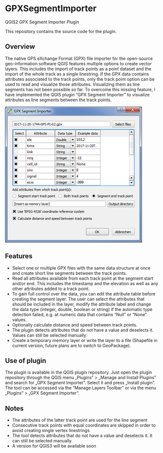 # GPXSegmentImporter
QGIS2 GPX Segment Importer Plugin

This repository contains the source code for the plugin.

## Overview

The native GPS eXchange Format (GPX) file importer for the open-source geo-information software QGIS features multiple options to create vector layers. This includes the import of track points as a point dataset and the import of the whole track as a single linestring. If the GPX data contains attributes associated to the track points, only the track point option can be used to read and visualize those attributes. Visualizing them as line segments has not been possible so far. To overcome this missing feature, I have implemented the QGIS plugin “GPX Segment Importer” to visualize attributes as line segments between the track points.

![screenshot](img/screenshot.png)

## Features

* Select one or multiple GPX files with the same data structure at once and create short line segments between the track points.
* Read all attributes available from each track point at the segment start and/or end. This includes the timestamp and the elevation as well as any other attributes added to a track point.
* To gain full control over the data, you can edit the attribute table before creating the segment layer. The user can select the attributes that should be included in the layer, modify the attribute label and change the data type (integer, double, boolean or string) if the automatic type detection failed, e.g. at numeric data that contains “Null” or “None” values.
* Optionally calculate distance and speed between track points.
* The plugin detects attributes that do not have a value and deselects it. Values can still be selected manually.
* Create a temporary memory layer or write the layer to a file (Shapefile in current version, future plans are to switch to GeoPackage).

## Use of plugin

The plugin is available in the QGIS plugin repository. Just open the plugin repository through the QGIS menu „Plugins” > „Manage and Install Plugins” and search for „GPX Segment Importer“. Select it and press „Install plugin”. The tool can be accessed via the “Manage Layers Toolbar” or via the menu „Plugins” > „GPX Segment Importer”.

## Notes
* The attributes of the latter track point are used for the line segment
* Consecutive track points with equal coordinates are skipped in order to avoid creating single vertex linestrings
* The tool detects attributes that do not have a value and deselects it. It can still be selected manually.
* A version for QGIS3 will be available soon
